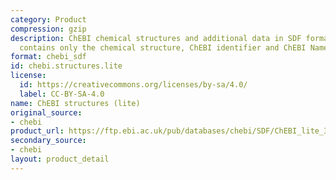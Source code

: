 ```yaml
---
category: Product
compression: gzip
description: ChEBI chemical structures and additional data in SDF format. This file
  contains only the chemical structure, ChEBI identifier and ChEBI Name.
format: chebi_sdf
id: chebi.structures.lite
license:
  id: https://creativecommons.org/licenses/by-sa/4.0/
  label: CC-BY-SA-4.0
name: ChEBI structures (lite)
original_source:
- chebi
product_url: https://ftp.ebi.ac.uk/pub/databases/chebi/SDF/ChEBI_lite_3star.sdf.gz
secondary_source:
- chebi
layout: product_detail
---
```

